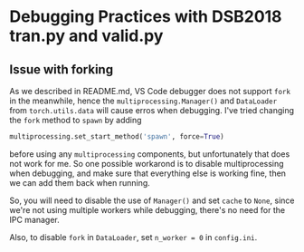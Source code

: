 # Debugging Practices with DSB2018 tran.py and valid.py
## Issue with forking
As we described in README.md, VS Code debugger does not support `fork` in the meanwhile, hence the `multiprocessing.Manager()` and `DataLoader` from `torch.utils.data` will cause erros when debugging. I've tried changing the `fork` method to `spawn` by adding
```python
multiprocessing.set_start_method('spawn', force=True)
``` 
before using any `multiprocessing` components, but unfortunately that does not work for me. So one possible workarond is to disable multiprocessing when debugging, and make sure that everything else is working fine, then we can add them back when running.

So, you will need to disable the use of `Manager()` and set `cache` to `None`, since we're not using multiple workers while debugging, there's no need for the IPC manager.

Also, to disable `fork` in `DataLoader`, set `n_worker = 0` in `config.ini`.
